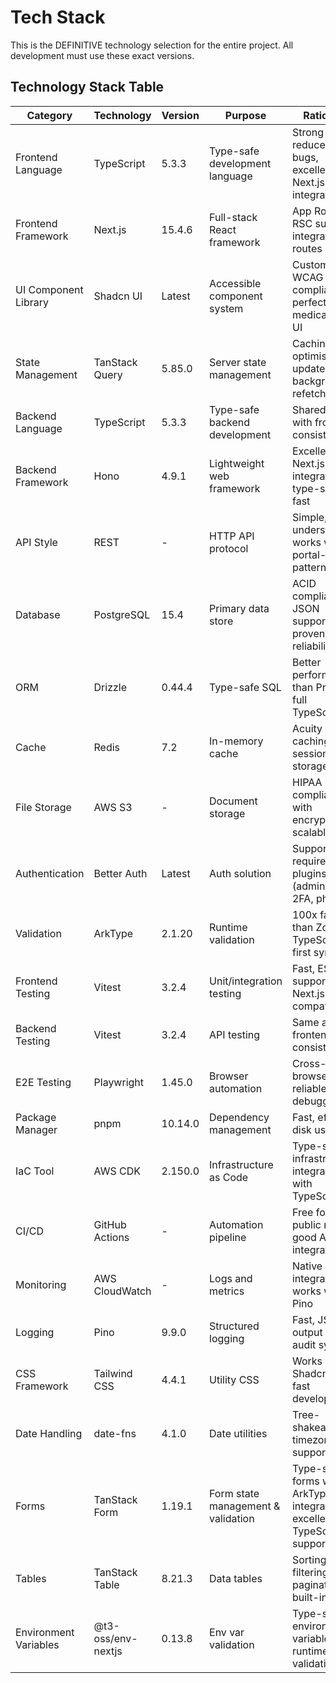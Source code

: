 # Tech Stack

This is the DEFINITIVE technology selection for the entire project. All development must use these exact versions.

## Technology Stack Table

| Category | Technology | Version | Purpose | Rationale |
|----------|------------|---------|---------|-----------|
| Frontend Language | TypeScript | 5.3.3 | Type-safe development language | Strong typing reduces bugs, excellent Next.js integration |
| Frontend Framework | Next.js | 15.4.6 | Full-stack React framework | App Router, RSC support, integrated API routes |
| UI Component Library | Shadcn UI | Latest | Accessible component system | Customizable, WCAG compliant, perfect for medical-legal UI |
| State Management | TanStack Query | 5.85.0 | Server state management | Caching, optimistic updates, background refetch |
| Backend Language | TypeScript | 5.3.3 | Type-safe backend development | Shared types with frontend, consistency |
| Backend Framework | Hono | 4.9.1 | Lightweight web framework | Excellent Next.js integration, type-safe, fast |
| API Style | REST | - | HTTP API protocol | Simple, well-understood, works with portal-proxy pattern |
| Database | PostgreSQL | 15.4 | Primary data store | ACID compliance, JSON support, proven reliability |
| ORM | Drizzle | 0.44.4 | Type-safe SQL | Better performance than Prisma, full TypeScript |
| Cache | Redis | 7.2 | In-memory cache | Acuity data caching, session storage |
| File Storage | AWS S3 | - | Document storage | HIPAA compliant with encryption, scalable |
| Authentication | Better Auth | Latest | Auth solution | Supports all required plugins (admin, org, 2FA, phone) |
| Validation | ArkType | 2.1.20 | Runtime validation | 100x faster than Zod, TypeScript-first syntax |
| Frontend Testing | Vitest | 3.2.4 | Unit/integration testing | Fast, ESM support, Next.js compatible |
| Backend Testing | Vitest | 3.2.4 | API testing | Same as frontend for consistency |
| E2E Testing | Playwright | 1.45.0 | Browser automation | Cross-browser, reliable, good debugging |
| Package Manager | pnpm | 10.14.0 | Dependency management | Fast, efficient disk usage |
| IaC Tool | AWS CDK | 2.150.0 | Infrastructure as Code | Type-safe infrastructure, integrates with TypeScript |
| CI/CD | GitHub Actions | - | Automation pipeline | Free for public repos, good AWS integration |
| Monitoring | AWS CloudWatch | - | Logs and metrics | Native AWS integration, works with Pino |
| Logging | Pino | 9.9.0 | Structured logging | Fast, JSON output for audit systems |
| CSS Framework | Tailwind CSS | 4.4.1 | Utility CSS | Works with Shadcn UI, fast development |
| Date Handling | date-fns | 4.1.0 | Date utilities | Tree-shakeable, timezone support |
| Forms | TanStack Form | 1.19.1 | Form state management & validation | Type-safe forms with ArkType integration, excellent TypeScript support |
| Tables | TanStack Table | 8.21.3 | Data tables | Sorting, filtering, pagination built-in |
| Environment Variables | @t3-oss/env-nextjs | 0.13.8 | Env var validation | Type-safe environment variables with runtime validation |
